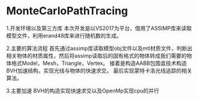 # MonteCarloPathTracing

1.开发环境以及第三方库
本次开发是以VS2017为平台，借用了ASSIMP库来读取模型文件，利用erand48库来进行随机数的生成。

2.主要的算法流程
首先通过assimp库读取模型obj文件以及mtl材质文件，判断出相关物体的材质属性，然后将assimp读取后的固有格式的物体转成我们需要的物体格式Model，Mesh，Triangle，Vertex。
接着是构造AABB包围盒技术构造BVH加速结构，实现光线与物体的快速求交。
最后实现蒙特卡洛光线追踪的相关算法。

3.主要加速
BVH的构造实现快速求交以及OpenMp实现cpu的并行
